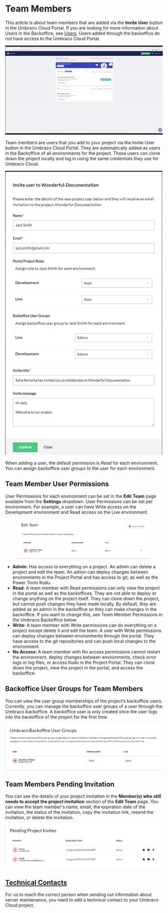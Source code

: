 # Team Members

This article is about team members that are added via the **Invite User** button in the Umbraco Cloud Portal. If you are looking for more information about Users in the Backoffice, see [Users](../../../../umbraco-cms/fundamentals/data/users.md). Users added through the backoffice do not have access to the Umbraco Cloud Portal.

![Invite User](../../team-members/images/Invite-User-1.gif)

Team members are users that you add to your project via the Invite User button in the Umbraco Cloud Portal. They are automatically added as users in the Backoffice of all environments for the project. These users can clone down the project locally and log in using the same credentials they use for Umbraco Cloud.

![Add team member](../../team-members/images/add-team-member-v9-1.png)

When adding a user, the default permission is _Read_ for each environment. You can assign backoffice user groups to the user for each environment.

## Team Member User Permissions

User Permissions for each environment can be set in the **Edit Team** page available from the **Settings** dropdown. User Permissions can be set per environment. For example, a user can have Write access on the Development environment and Read access on the Live environment.&#x20;

<figure><img src="../../team-members/images/Edit-Team.png" alt=""><figcaption></figcaption></figure>

* **Admin**: Has access to everything on a project. An admin can delete a project and edit the team. An admin can deploy changes between environments in the Project Portal and has access to git, as well as the Power Tools Kudu.
* **Read**: A team member with Read permissions can only view the project in the portal as well as the backoffices. They are not able to deploy or change anything on the project itself. They can clone down the project, but cannot push changes they have made locally. By default, they are added as an admin in the backoffice so they can make changes in the backoffice. If you want to change this, see Team Member Permissions in the Umbraco Backoffice below.
* **Write**: A team member with Write permissions can do everything on a project except delete it and edit the team. A user with Write permissions can deploy changes between environments through the portal. They have access to the git repositories and can push local changes to the environment.
* **No Access**: A team member with No access permissions cannot restart the environment, deploy changes between environments, check error logs or log files, or access Kudo in the Project Portal. They can clone down the project, view the project in the portal, and access the backoffice.

## Backoffice User Groups for Team Members

You can view the user group memberships of the project’s backoffice users. Currently, you can manage the backoffice user groups of a user through the Umbraco backoffice. A backoffice user is only created once the user logs into the backoffice of the project for the first time.

![Backoffice User Groups](../../team-members/images/Umbraco-Backoffice-User-Groups.png)

## Team Members Pending Invitation

You can see the details of your project invitation in the **Member(s) who still needs to accept the project invitation** section of the **Edit Team** page. You can view the team member's name, email, the expiration date of the invitation, the status of the invitation, copy the invitation link, resend the invitation, or delete the invitation.

![Team Members Pending Invitation](../../team-members/images/Pending-Project-Invites.png)

## [Technical Contacts](technical-contact.md)

For us to reach the correct person when sending out information about server maintenance, you need to add a technical contact to your Umbraco Cloud project.
